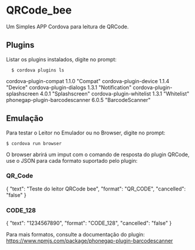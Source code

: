 # QRCode_bee

Um Simples APP Cordova para leitura de QRCode.

## Plugins

Listar os plugins instalados, digite no prompt: 
        
      $ cordova plugins ls

cordova-plugin-compat 1.1.0 "Compat"
cordova-plugin-device 1.1.4 "Device"
cordova-plugin-dialogs 1.3.1 "Notification"
cordova-plugin-splashscreen 4.0.1 "Splashscreen"
cordova-plugin-whitelist 1.3.1 "Whitelist"
phonegap-plugin-barcodescanner 6.0.5 "BarcodeScanner"


## Emulação

Para testar o Leitor no Emulador ou no Browser, digite no prompt:
    
    $ cordova run browser

O browser abrirá um imput com o comando de resposta do plugin QRCode, use o JSON para cada formato suportado pelo plugin:

### QR_Code

{
  "text": "Teste do leitor QRCode bee", 
  "format": "QR_CODE", 
  "cancelled": "false"
}

### CODE_128

{
  "text": "1234567890", 
  "format": "CODE_128", 
  "cancelled": "false"
}

Para mais formatos, consulte a documentação do plugin: https://www.npmjs.com/package/phonegap-plugin-barcodescanner
